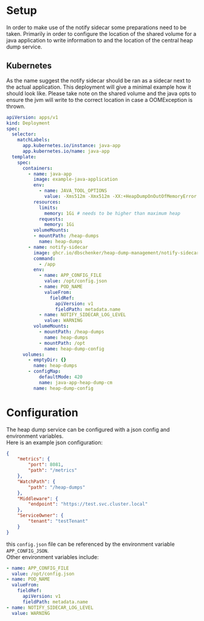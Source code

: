 # Setup

In order to make use of the notify sidecar some preparations need to be taken. Primarily in order to configure the location of the shared volume for a java application to write information to and the location of the central heap dump service.

## Kubernetes

As the name suggest the notify sidecar should be ran as a sidecar next to the actual application. This deployment will give a minimal example how it should look like. Please take note on the shared volume and the java opts to ensure the jvm will write to the correct location in case a OOMException is thrown.

```yaml
apiVersion: apps/v1
kind: Deployment
spec:
  selector:
    matchLabels:
      app.kubernetes.io/instance: java-app
      app.kubernetes.io/name: java-app
  template:
    spec:
      containers:
        - name: java-app
          image: example-java-application
          env:
            - name: JAVA_TOOL_OPTIONS
              value: -Xms512m -Xmx512m -XX:+HeapDumpOnOutOfMemoryError -XX:HeapDumpPath=/heap-dumps/
          resources:
            limits:
              memory: 1Gi # needs to be higher than maximum heap 
            requests:
              memory: 1Gi
          volumeMounts:
          - mountPath: /heap-dumps
            name: heap-dumps
        - name: notify-sidecar
          image: ghcr.io/dbschenker/heap-dump-management/notify-sidecar:release-1.1.3-28cc0112
          command:
            - /app
          env:
            - name: APP_CONFIG_FILE
              value: /opt/config.json
            - name: POD_NAME
              valueFrom:
                fieldRef:
                  apiVersion: v1
                  fieldPath: metadata.name
            - name: NOTIFY_SIDECAR_LOG_LEVEL
              value: WARNING
          volumeMounts:
            - mountPath: /heap-dumps
              name: heap-dumps
            - mountPath: /opt
              name: heap-dump-config
      volumes:
        - emptyDir: {}
          name: heap-dumps
        - configMap:
            defaultMode: 420
            name: java-app-heap-dump-cm
          name: heap-dump-config
```

# Configuration

The heap dump service can be configured with a json config and environment variables.  
Here is an example json configuration: 

```json
{
    "metrics": {
        "port": 8081,
        "path": "/metrics"
    },
    "WatchPath": {
        "path": "/heap-dumps"
    },
    "Middleware": {
        "endpoint": "https://test.svc.cluster.local" 
    },
    "ServiceOwner": {
        "tenant": "testTenant"
    }
}
```

this `config.json` file can be referenced by the environment variable `APP_CONFIG_JSON`.  
Other environment variables include: 

```yaml
- name: APP_CONFIG_FILE
  value: /opt/config.json
- name: POD_NAME
  valueFrom:
    fieldRef:
      apiVersion: v1
      fieldPath: metadata.name
- name: NOTIFY_SIDECAR_LOG_LEVEL
  value: WARNING
```
